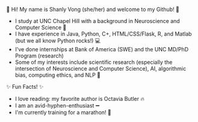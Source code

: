 💫 Hi! My name is Shanly Vong (she/her) and welcome to my Github! 💫
- I study at UNC Chapel Hill with a background in Neuroscience and Computer Science 🧬
- I have experience in Java, Python, C+, HTML/CSS/Flask, R, and Matlab (but we all know Python rocks!) 💻
- I've done internships at Bank of America (SWE) and the UNC MD/PhD Program (research)
- Some of my interests include scientific research (especially the intersection of Neuroscience and Computer Science), AI, algorithmic bias, computing ethics, and NLP 🥼

✨ Fun Facts! ✨
- I love reading: my favorite author is Octavia Butler 🔥
- I am an avid-hyphen-enthusiast ➖
- I'm currently training for a marathon! 📣

<!---
shanlyvong/shanlyvong is a ✨ special ✨ repository because its `README.md` (this file) appears on your GitHub profile.
You can click the Preview link to take a look at your changes.
--->

